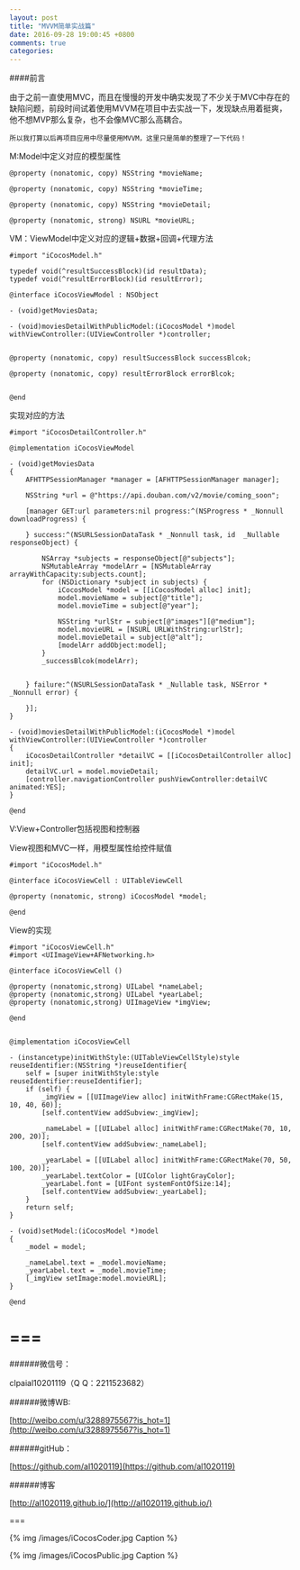 ```yaml
---
layout: post
title: "MVVM简单实战篇"
date: 2016-09-28 19:00:45 +0800
comments: true
categories: 
---
```


####前言

由于之前一直使用MVC，而且在慢慢的开发中确实发现了不少关于MVC中存在的缺陷问题，前段时间试着使用MVVM在项目中去实战一下，发现缺点用着挺爽，他不想MVP那么复杂，也不会像MVC那么高耦合。

	所以我打算以后再项目应用中尽量使用MVVM，这里只是简单的整理了一下代码！




M:Model中定义对应的模型属性


	@property (nonatomic, copy) NSString *movieName;
	
	@property (nonatomic, copy) NSString *movieTime;
	
	@property (nonatomic, copy) NSString *movieDetail;
	
	@property (nonatomic, strong) NSURL *movieURL;





<!--more-->



VM：ViewModel中定义对应的逻辑+数据+回调+代理方法


	#import "iCocosModel.h"
	
	typedef void(^resultSuccessBlock)(id resultData);
	typedef void(^resultErrorBlock)(id resultError);
	
	@interface iCocosViewModel : NSObject
	
	- (void)getMoviesData;
	
	- (void)moviesDetailWithPublicModel:(iCocosModel *)model withViewController:(UIViewController *)controller;
	
	
	@property (nonatomic, copy) resultSuccessBlock successBlcok;
	
	@property (nonatomic, copy) resultErrorBlock errorBlcok;
	
	
	@end

实现对应的方法


	#import "iCocosDetailController.h"

	@implementation iCocosViewModel
	
	- (void)getMoviesData
	{
	    AFHTTPSessionManager *manager = [AFHTTPSessionManager manager];
	    
	    NSString *url = @"https://api.douban.com/v2/movie/coming_soon";
	    
	    [manager GET:url parameters:nil progress:^(NSProgress * _Nonnull downloadProgress) {
	        
	    } success:^(NSURLSessionDataTask * _Nonnull task, id  _Nullable responseObject) {
	        
	        NSArray *subjects = responseObject[@"subjects"];
	        NSMutableArray *modelArr = [NSMutableArray arrayWithCapacity:subjects.count];
	        for (NSDictionary *subject in subjects) {
	            iCocosModel *model = [[iCocosModel alloc] init];
	            model.movieName = subject[@"title"];
	            model.movieTime = subject[@"year"];
	            
	            NSString *urlStr = subject[@"images"][@"medium"];
	            model.movieURL = [NSURL URLWithString:urlStr];
	            model.movieDetail = subject[@"alt"];
	            [modelArr addObject:model];
	        }
	        _successBlcok(modelArr);
	        
	        
	    } failure:^(NSURLSessionDataTask * _Nullable task, NSError * _Nonnull error) {
	        
	    }];
	}
	
	- (void)moviesDetailWithPublicModel:(iCocosModel *)model withViewController:(UIViewController *)controller
	{
	    iCocosDetailController *detailVC = [[iCocosDetailController alloc] init];
	    detailVC.url = model.movieDetail;
	    [controller.navigationController pushViewController:detailVC animated:YES];
	}
	
	@end


V:View+Controller包括视图和控制器

View视图和MVC一样，用模型属性给控件赋值

	#import "iCocosModel.h"
	
	@interface iCocosViewCell : UITableViewCell
	
	@property (nonatomic, strong) iCocosModel *model;

	@end

View的实现

	#import "iCocosViewCell.h"
	#import <UIImageView+AFNetworking.h>
	
	@interface iCocosViewCell ()
	
	@property (nonatomic,strong) UILabel *nameLabel;
	@property (nonatomic,strong) UILabel *yearLabel;
	@property (nonatomic,strong) UIImageView *imgView;
	
	@end
	
	
	@implementation iCocosViewCell
	
	- (instancetype)initWithStyle:(UITableViewCellStyle)style reuseIdentifier:(NSString *)reuseIdentifier{
	    self = [super initWithStyle:style reuseIdentifier:reuseIdentifier];
	    if (self) {
	        _imgView = [[UIImageView alloc] initWithFrame:CGRectMake(15, 10, 40, 60)];
	        [self.contentView addSubview:_imgView];
	        
	        _nameLabel = [[UILabel alloc] initWithFrame:CGRectMake(70, 10, 200, 20)];
	        [self.contentView addSubview:_nameLabel];
	        
	        _yearLabel = [[UILabel alloc] initWithFrame:CGRectMake(70, 50, 100, 20)];
	        _yearLabel.textColor = [UIColor lightGrayColor];
	        _yearLabel.font = [UIFont systemFontOfSize:14];
	        [self.contentView addSubview:_yearLabel];
	    }
	    return self;
	}
	
	- (void)setModel:(iCocosModel *)model
	{
	    _model = model;
	    
	    _nameLabel.text = _model.movieName;
	    _yearLabel.text = _model.movieTime;
	    [_imgView setImage:model.movieURL];
	}
	
	@end







===
===


######微信号：
	
clpaial10201119（Q Q：2211523682）
    
######微博WB:

[http://weibo.com/u/3288975567?is_hot=1](http://weibo.com/u/3288975567?is_hot=1)

######gitHub：


[https://github.com/al1020119](https://github.com/al1020119)
	
######博客

[http://al1020119.github.io/](http://al1020119.github.io/)

===

{% img /images/iCocosCoder.jpg Caption %}  

{% img /images/iCocosPublic.jpg Caption %}  